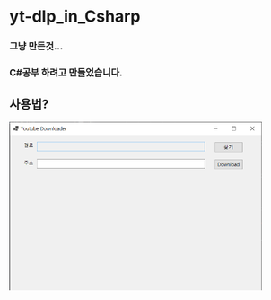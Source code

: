 # yt-dlp_in_Csharp
### 그냥 만든것...
### C#공부 하려고 만들었습니다.
## 사용법?
<img src="/Readme/초기.png" width="450px" height="300px" title="px(픽셀) 크기 설정" alt="RubberDuck"></img><br/>